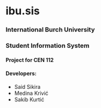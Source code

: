 ibu.sis
=======
### International Burch University
### Student Information System
#### Project for CEN 112

#### Developers:
- Said Sikira
- Medina Krivić
- Sakib Kurtić